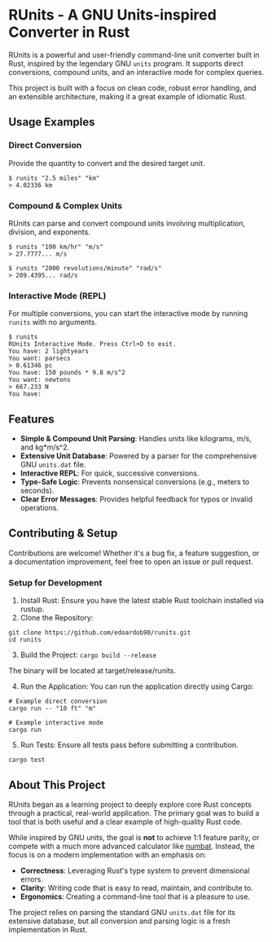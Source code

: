 # RUnits - A GNU Units-inspired Converter in Rust

RUnits is a powerful and user-friendly command-line unit converter built in Rust, inspired by the legendary GNU `units` program. It supports direct conversions, compound units, and an interactive mode for complex queries.

This project is built with a focus on clean code, robust error handling, and an extensible architecture, making it a great example of idiomatic Rust.

## Usage Examples

### Direct Conversion
Provide the quantity to convert and the desired target unit.

```
$ runits "2.5 miles" "km"
> 4.02336 km
```

### Compound & Complex Units
RUnits can parse and convert compound units involving multiplication, division, and exponents.

```
$ runits "100 km/hr" "m/s"
> 27.7777... m/s

$ runits "2000 revolutions/minute" "rad/s"
> 209.4395... rad/s
```

### Interactive Mode (REPL)

For multiple conversions, you can start the interactive mode by running `runits` with no arguments.

```
$ runits
RUnits Interactive Mode. Press Ctrl+D to exit.
You have: 2 lightyears
You want: parsecs
> 0.61346 pc
You have: 150 pounds * 9.8 m/s^2
You want: newtons
> 667.233 N
You have:

```

## Features
- **Simple & Compound Unit Parsing**: Handles units like kilograms, m/s, and kg*m/s^2.
- **Extensive Unit Database**: Powered by a parser for the comprehensive GNU `units.dat` file.
- **Interactive REPL**: For quick, successive conversions.
- **Type-Safe Logic**: Prevents nonsensical conversions (e.g., meters to seconds).
- **Clear Error Messages**: Provides helpful feedback for typos or invalid operations.

## Contributing & Setup

Contributions are welcome! Whether it's a bug fix, a feature suggestion, or a documentation improvement, feel free to open an issue or pull request.

### Setup for Development

1. Install Rust: Ensure you have the latest stable Rust toolchain installed via rustup.
2. Clone the Repository:
```
git clone https://github.com/edoardob90/runits.git
cd runits
```
3. Build the Project: `cargo build --release`

The binary will be located at target/release/runits.

4. Run the Application: You can run the application directly using Cargo:
```
# Example direct conversion
cargo run -- "10 ft" "m"

# Example interactive mode
cargo run
```

5. Run Tests: Ensure all tests pass before submitting a contribution.
```
cargo test
```

## About This Project

RUnits began as a learning project to deeply explore core Rust concepts through a practical, real-world application. The primary goal was to build a tool that is both useful and a clear example of high-quality Rust code.

While inspired by GNU units, the goal is **not** to achieve 1:1 feature parity, or compete with a much more advanced calculator like [numbat](https://numbat.dev/). Instead, the focus is on a modern implementation with an emphasis on:

- **Correctness**: Leveraging Rust's type system to prevent dimensional errors.
- **Clarity**: Writing code that is easy to read, maintain, and contribute to.
- **Ergonomics**: Creating a command-line tool that is a pleasure to use.

The project relies on parsing the standard GNU `units.dat` file for its extensive database, but all conversion and parsing logic is a fresh implementation in Rust.
